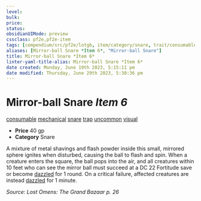 ```yaml
---
level:
bulk:
price:
status:
obsidianUIMode: preview
cssclass: pf2e,pf2e-item
tags: [compendium/src/pf2e/lotgb, item/category/snare, trait/consumable, trait/mechanical, trait/snare, trait/trap, trait/uncommon, trait/visual]
aliases: [Mirror-ball Snare *Item 6*, "Mirror-ball Snare"]
title: Mirror-ball Snare *Item 6*
linter-yaml-title-alias: Mirror-ball Snare *Item 6*
date created: Monday, June 19th 2023, 5:15:11 pm
date modified: Thursday, June 29th 2023, 5:30:36 pm
---
```


# Mirror-ball Snare *Item 6*

[consumable](rules/traits/consumable.md) [mechanical](rules/traits/mechanical.md) [snare](rules/traits/snare.md) [trap](rules/traits/trap.md) [uncommon](rules/traits/uncommon.md) [visual](rules/traits/visual.md)  

- **Price** 40 gp
- **Category** Snare

A mixture of metal shavings and flash powder inside this small, mirrored sphere ignites when disturbed, causing the ball to flash and spin. When a creature enters the square, the ball pops into the air, and all creatures within 10 feet who can see the mirror ball must succeed at a DC 22 Fortitude save or become [dazzled](rules/conditions.md#Dazzled) for 1 round. On a critical failure, affected creatures are instead [dazzled](rules/conditions.md#Dazzled) for 1 minute.

*Source: Lost Omens: The Grand Bazaar p. 26*
